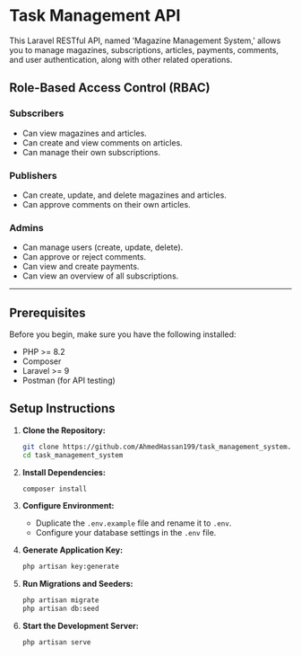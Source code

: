 # Task Management API

This Laravel RESTful API, named 'Magazine Management System,' allows you to manage magazines, subscriptions, articles, payments, comments, and user authentication, along with other related operations.

## Role-Based Access Control (RBAC)

### Subscribers
- Can view magazines and articles.
- Can create and view comments on articles.
- Can manage their own subscriptions.

### Publishers
- Can create, update, and delete magazines and articles.
- Can approve comments on their own articles.

### Admins
- Can manage users (create, update, delete).
- Can approve or reject comments.
- Can view and create payments.
- Can view an overview of all subscriptions.

---

## Prerequisites

Before you begin, make sure you have the following installed:
- PHP >= 8.2
- Composer
- Laravel >= 9
- Postman (for API testing)

## Setup Instructions

1. **Clone the Repository:**

    ```bash
    git clone https://github.com/AhmedHassan199/task_management_system.git
    cd task_management_system
    ```

2. **Install Dependencies:**

    ```bash
    composer install
    ```

3. **Configure Environment:**

    - Duplicate the `.env.example` file and rename it to `.env`.
    - Configure your database settings in the `.env` file.

4. **Generate Application Key:**

    ```bash
    php artisan key:generate
    ```

5. **Run Migrations and Seeders:**

    ```bash
    php artisan migrate
    php artisan db:seed
    ```

6. **Start the Development Server:**

    ```bash
    php artisan serve
    ```
